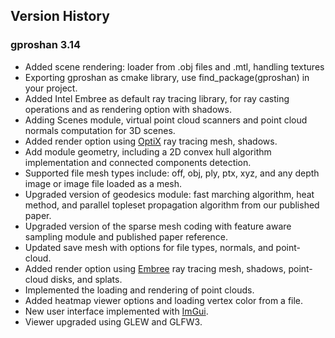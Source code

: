 Version History
---------------

### gproshan 3.14
- Added scene rendering: loader from .obj files and .mtl, handling textures
- Exporting gproshan as cmake library, use find_package(gproshan) in your project.
- Added Intel Embree as default ray tracing library, for ray casting operations and as rendering option with shadows.
- Adding Scenes module, virtual point cloud scanners and point cloud normals computation for 3D scenes.
- Added render option using [OptiX](https://developer.nvidia.com/optix) ray tracing mesh, shadows.
- Add module geometry, including a 2D convex hull algorithm implementation and connected components detection.
- Supported file mesh types include: off, obj, ply, ptx, xyz, and any depth image or image file loaded as a mesh.
- Upgraded version of geodesics module: fast marching algorithm, heat method, and parallel topleset propagation algorithm from our published paper.
- Upgraded version of the sparse mesh coding with feature aware sampling module and published paper reference.
- Updated save mesh with options for file types, normals, and point-cloud.
- Added render option using [Embree](https://www.embree.org/) ray tracing mesh, shadows, point-cloud disks, and splats.
- Implemented the loading and rendering of point clouds.
- Added heatmap viewer options and loading vertex color from a file.
- New user interface implemented with [ImGui](https://github.com/ocornut/imgui).
- Viewer upgraded using GLEW and GLFW3.

